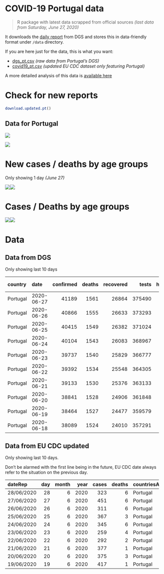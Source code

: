 COVID-19 Portugal data
================

> R package with latest data scrapped from official sources *(last data
> from Saturday, June 27, 2020)*

It downloads the [daily
report](https://covid19.min-saude.pt/relatorio-de-situacao/) from DGS
and stores this in data-friendly format under `/data` directory.

If you are here just for the data, this is what you want:

  - [dgs\_pt.csv](raw/master/data/dgs_pt.csv) *(raw data from Portugal’s
    DGS)*
  - [covid19\_pt.csv](raw/master/data/covid19_pt.csv) *(updated EU CDC
    dataset only featuring Portugal)*

A more detailed analysis of this data is [available
here](https://averissimo.github.io/covid19-analysis/portugal.html)

# Check for new reports

``` r
download.updated.pt()
```

## Data for Portugal

![](README_files/figure-gfm/unnamed-chunk-7-1.svg)<!-- -->

![](README_files/figure-gfm/unnamed-chunk-8-1.svg)<!-- -->

# New cases / deaths by age groups

Only showing 1 day *(June 27)*

![](README_files/figure-gfm/unnamed-chunk-10-1.svg)<!-- -->![](README_files/figure-gfm/unnamed-chunk-10-2.svg)<!-- -->

# Cases / Deaths by age groups

![](README_files/figure-gfm/unnamed-chunk-11-1.svg)<!-- -->![](README_files/figure-gfm/unnamed-chunk-11-2.svg)<!-- -->

# Data

## Data from DGS

Only showing last 10 days

| country  | date       | confirmed | deaths | recovered |  tests | hospitalized | in.icu | confirmed\_m\_00-09 | confirmed\_w\_00-09 | confirmed\_m\_10-19 | confirmed\_w\_10-19 | confirmed\_m\_20-29 | confirmed\_w\_20-29 | confirmed\_m\_30-39 | confirmed\_w\_30-39 | confirmed\_m\_40-49 | confirmed\_w\_40-49 | confirmed\_m\_50-59 | confirmed\_w\_50-59 | confirmed\_m\_60-69 | confirmed\_w\_60-69 | confirmed\_m\_70-79 | confirmed\_w\_70-79 | confirmed\_m\_80+ | confirmed\_w\_80+ | death\_m\_00-09 | death\_w\_00-09 | death\_m\_10-19 | death\_w\_10-19 | death\_m\_20-29 | death\_w\_20-29 | death\_m\_30-39 | death\_w\_30-39 | death\_m\_40-49 | death\_w\_40-49 | death\_m\_50-59 | death\_w\_50-59 | death\_m\_60-69 | death\_w\_60-69 | death\_m\_70-79 | death\_w\_70-79 | death\_m\_80+ | death\_w\_80+ |
| :------- | :--------- | --------: | -----: | --------: | -----: | -----------: | -----: | ------------------: | ------------------: | ------------------: | ------------------: | ------------------: | ------------------: | ------------------: | ------------------: | ------------------: | ------------------: | ------------------: | ------------------: | ------------------: | ------------------: | ------------------: | ------------------: | ----------------: | ----------------: | --------------: | --------------: | --------------: | --------------: | --------------: | --------------: | --------------: | --------------: | --------------: | --------------: | --------------: | --------------: | --------------: | --------------: | --------------: | --------------: | ------------: | ------------: |
| Portugal | 2020-06-27 |     41189 |   1561 |     26864 | 375490 |          442 |     70 |                 625 |                 549 |                 764 |                 888 |                2758 |                3213 |                3077 |                3464 |                3022 |                3847 |                2722 |                3789 |                1996 |                2273 |                1410 |                1585 |              1675 |              3503 |               0 |               0 |               0 |               0 |               1 |               1 |               1 |               1 |              10 |               8 |              35 |              15 |              97 |              46 |             181 |             119 |           455 |           591 |
| Portugal | 2020-06-26 |     40866 |   1555 |     26633 | 373293 |          457 |     67 |                 610 |                 536 |                 758 |                 877 |                2730 |                3181 |                3050 |                3431 |                3000 |                3821 |                2708 |                3763 |                1977 |                2258 |                1400 |                1580 |              1669 |              3488 |               0 |               0 |               0 |               0 |               1 |               1 |               1 |               1 |              10 |               8 |              34 |              15 |              97 |              46 |             180 |             119 |           452 |           590 |
| Portugal | 2020-06-25 |     40415 |   1549 |     26382 | 371024 |          436 |     67 |                 596 |                 520 |                 738 |                 860 |                2700 |                3145 |                3001 |                3389 |                2980 |                3789 |                2678 |                3745 |                1957 |                2238 |                1390 |                1562 |              1652 |              3446 |               0 |               0 |               0 |               0 |               1 |               1 |               1 |               1 |              10 |               8 |              34 |              15 |              96 |              46 |             180 |             119 |           448 |           589 |
| Portugal | 2020-06-24 |     40104 |   1543 |     26083 | 368967 |          429 |     73 |                 581 |                 509 |                 723 |                 846 |                2678 |                3112 |                2970 |                3359 |                2957 |                3763 |                2665 |                3724 |                1945 |                2234 |                1387 |                1552 |              1641 |              3428 |               0 |               0 |               0 |               0 |               1 |               1 |               1 |               1 |              10 |               8 |              34 |              15 |              95 |              46 |             179 |             119 |           446 |           587 |
| Portugal | 2020-06-23 |     39737 |   1540 |     25829 | 366777 |          441 |     72 |                 568 |                 501 |                 711 |                 839 |                2644 |                3080 |                2946 |                3323 |                2928 |                3731 |                2639 |                3706 |                1929 |                2216 |                1372 |                1535 |              1630 |              3411 |               0 |               0 |               0 |               0 |               1 |               1 |               0 |               1 |              10 |               7 |              34 |              15 |              95 |              45 |             179 |             119 |           446 |           587 |
| Portugal | 2020-06-22 |     39392 |   1534 |     25548 | 364305 |          424 |     72 |                 561 |                 491 |                 695 |                 827 |                2611 |                3046 |                2911 |                3289 |                2900 |                3697 |                2614 |                3685 |                1920 |                2199 |                1365 |                1530 |              1625 |              3395 |               0 |               0 |               0 |               0 |               1 |               1 |               0 |               1 |              10 |               7 |              34 |              15 |              94 |              44 |             178 |             118 |           446 |           585 |
| Portugal | 2020-06-21 |     39133 |   1530 |     25376 | 363133 |          407 |     69 |                 554 |                 490 |                 684 |                 820 |                2600 |                3028 |                2897 |                3269 |                2884 |                3680 |                2609 |                3672 |                1912 |                2173 |                1354 |                1520 |              1615 |              3342 |               0 |               0 |               0 |               0 |               1 |               1 |               0 |               1 |              10 |               7 |              34 |              15 |              94 |              44 |             178 |             118 |           443 |           584 |
| Portugal | 2020-06-20 |     38841 |   1528 |     24906 | 361848 |          422 |     70 |                 542 |                 478 |                 670 |                 812 |                2586 |                2993 |                2867 |                3246 |                2852 |                3657 |                2596 |                3643 |                1905 |                2162 |                1351 |                1512 |              1609 |              3332 |               0 |               0 |               0 |               0 |               1 |               1 |               0 |               1 |              10 |               7 |              34 |              15 |              94 |              44 |             177 |             117 |           444 |           583 |
| Portugal | 2020-06-19 |     38464 |   1527 |     24477 | 359579 |          422 |     67 |                 530 |                 463 |                 657 |                 795 |                2554 |                2956 |                2836 |                3209 |                2820 |                3628 |                2578 |                3619 |                1898 |                2151 |                1346 |                1510 |              1595 |              3291 |               0 |               0 |               0 |               0 |               1 |               1 |               0 |               1 |              10 |               7 |              34 |              15 |              94 |              44 |             176 |             118 |           443 |           583 |
| Portugal | 2020-06-18 |     38089 |   1524 |     24010 | 357291 |          416 |     67 |                 519 |                 450 |                 640 |                 776 |                2519 |                2906 |                2799 |                3180 |                2802 |                3604 |                2552 |                3595 |                1879 |                2127 |                1342 |                1506 |              1588 |              3278 |               0 |               0 |               0 |               0 |               1 |               1 |               0 |               1 |              10 |               7 |              34 |              15 |              93 |              44 |             176 |             117 |           443 |           582 |

## Data from EU CDC updated

Only showing last 10 days.

Don’t be alarmed with the first line being in the future, EU CDC date
always refer to the situation on the previous day.

| dateRep    | day | month | year | cases | deaths | countriesAndTerritories | geoId | countryterritoryCode | popData2019 | continentExp |
| :--------- | --: | ----: | ---: | ----: | -----: | :---------------------- | :---- | :------------------- | ----------: | :----------- |
| 28/06/2020 |  28 |     6 | 2020 |   323 |      6 | Portugal                | PT    | PRT                  |    10276617 | NA           |
| 27/06/2020 |  27 |     6 | 2020 |   451 |      6 | Portugal                | PT    | PRT                  |    10276617 | Europe       |
| 26/06/2020 |  26 |     6 | 2020 |   311 |      6 | Portugal                | PT    | PRT                  |    10276617 | Europe       |
| 25/06/2020 |  25 |     6 | 2020 |   367 |      3 | Portugal                | PT    | PRT                  |    10276617 | Europe       |
| 24/06/2020 |  24 |     6 | 2020 |   345 |      6 | Portugal                | PT    | PRT                  |    10276617 | Europe       |
| 23/06/2020 |  23 |     6 | 2020 |   259 |      4 | Portugal                | PT    | PRT                  |    10276617 | Europe       |
| 22/06/2020 |  22 |     6 | 2020 |   292 |      2 | Portugal                | PT    | PRT                  |    10276617 | Europe       |
| 21/06/2020 |  21 |     6 | 2020 |   377 |      1 | Portugal                | PT    | PRT                  |    10276617 | Europe       |
| 20/06/2020 |  20 |     6 | 2020 |   375 |      3 | Portugal                | PT    | PRT                  |    10276617 | Europe       |
| 19/06/2020 |  19 |     6 | 2020 |   417 |      1 | Portugal                | PT    | PRT                  |    10276617 | Europe       |
